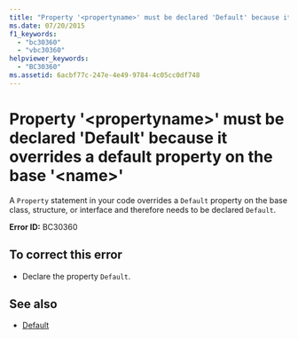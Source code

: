 ```yaml
---
title: "Property '<propertyname>' must be declared 'Default' because it overrides a default property on the base '<name>'"
ms.date: 07/20/2015
f1_keywords: 
  - "bc30360"
  - "vbc30360"
helpviewer_keywords: 
  - "BC30360"
ms.assetid: 6acbf77c-247e-4e49-9784-4c05cc0df748
---
```

# Property '\<propertyname>' must be declared 'Default' because it overrides a default property on the base '\<name>'
A `Property` statement in your code overrides a `Default` property on the base class, structure, or interface and therefore needs to be declared `Default`.  
  
 **Error ID:** BC30360  
  
## To correct this error  
  
- Declare the property `Default`.  
  
## See also

- [Default](../../visual-basic/language-reference/modifiers/default.md)
